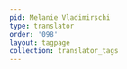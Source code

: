 ```yaml
---
pid: Melanie Vladimirschi
type: translator
order: '098'
layout: tagpage
collection: translator_tags
---
```

